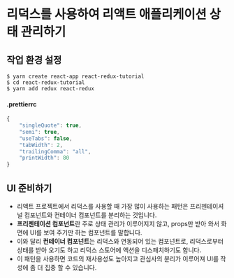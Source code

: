 # 리덕스를 사용하여 리액트 애플리케이션 상태 관리하기

## 작업 환경 설정

```
$ yarn create react-app react-redux-tutorial
$ cd react-redux-tutorial
$ yarn add redux react-redux
```

#### .prettierrc

```javascript
{
    "singleQuote": true,
    "semi": true,
    "useTabs": false,
    "tabWidth": 2,
    "trailingComma": "all",
    "printWidth": 80
}
```


## UI 준비하기

- 리액트 프로젝트에서 리덕스를 사용할 때 가장 많이 사용하는 패턴은 프리젠테이셔널 컴포넌트와 컨테이너 컴포넌트를 분리하는 것입니다.
- **프리젠테이션 컴포넌트**란 주로 상태 관리가 이루어지지 않고, props만 받아 와서 화면에 UI를 보여 주기만 하는 컴포넌트를 말합니다.
- 이와 달리 **컨테이너 컴포넌트**는 리덕스와 연동되어 있는 컴포넌트로, 리덕스로부터 상태를 받아 오기도 하고 리덕스 스토어에 액션을 디스패치하기도 합니다.
- 이 패턴을 사용하면 코드의 재사용성도 높아지고 관심사의 분리가 이루어져 UI를 작성에 좀 더 집중 할 수 있습니다.


